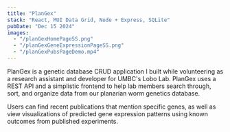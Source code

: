 ```yaml
---
title: "PlanGex"
stack: "React, MUI Data Grid, Node + Express, SQLite"
pubDate: "Dec 15 2024"
images:
  - "/planGexHomePageSS.png"
  - "/planGexGeneExpressionPageSS.png"
  - "/planGexPubsPageDemo.mp4"
---
```


PlanGex is a genetic database CRUD application I built while volunteering as a research assistant and developer for <a src="https://lobolab.umbc.edu/" class="link link-primary">UMBC's Lobo Lab</a>. PlanGex uses a REST API and a simplistic frontend to help lab members search through, sort, and organize data from our planarian worm genetics database.

Users can find recent publications that mention specific genes, as well as view visualizations of predicted gene expression patterns using known outcomes from published experiments.
